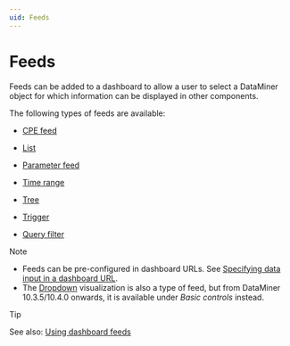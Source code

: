 ```yaml
---
uid: Feeds
---
```


# Feeds

Feeds can be added to a dashboard to allow a user to select a DataMiner object for which information can be displayed in other components.

The following types of feeds are available:

- [CPE feed](xref:DashboardCPEFeed)

- [List](xref:DashboardListFeed)

- [Parameter feed](xref:DashboardParameterFeed)

- [Time range](xref:DashboardTimeRangeFeed)

- [Tree](xref:DashboardTreeFeed)

- [Trigger](xref:DashboardTriggerFeed)

- [Query filter](xref:DashboardQueryFilterFeed)

> [!NOTE]
>
> - Feeds can be pre-configured in dashboard URLs. See [Specifying data input in a dashboard URL](xref:Specifying_data_input_in_a_dashboard_URL).
> - The [Dropdown](xref:DashboardDropdownFeed) visualization is also a type of feed, but from DataMiner 10.3.5/10.4.0 onwards<!--  RN 35902 -->, it is available under *Basic controls* instead.

> [!TIP]
> See also: [Using dashboard feeds](xref:Using_dashboard_feeds)
